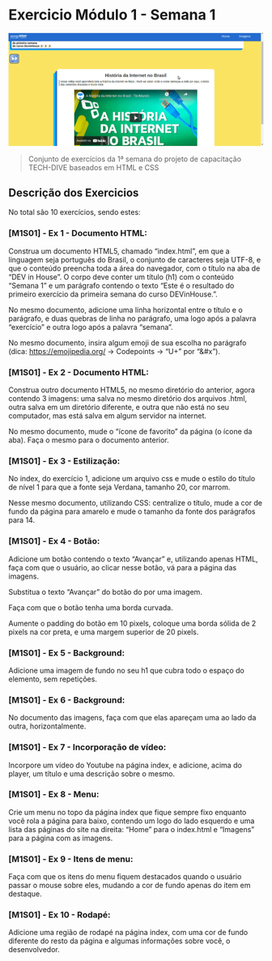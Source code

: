 # Exercicio Módulo 1 - Semana 1

![](./Exercicios/img/amostra_ex_semana_1.gif)

> Conjunto de exercícios da 1ª semana do projeto de capacitação TECH-DIVE baseados em HTML e CSS

## Descrição dos Exercicios

No total são 10 exercícios, sendo estes:


### **[M1S01] - Ex 1 - Documento HTML:**


Construa um documento HTML5, chamado “index.html”, em que a linguagem seja português do Brasil, o conjunto de caracteres seja UTF-8, e que o conteúdo preencha toda a área do navegador, com o título na aba de “DEV in House”. O corpo deve conter um título (h1) com o conteúdo “Semana 1” e um parágrafo contendo o texto “Este é o resultado do primeiro exercício da primeira semana do curso DEVinHouse.”.

No mesmo documento, adicione uma linha horizontal entre o título e o parágrafo, e duas quebras de linha no parágrafo, uma logo após a palavra “exercício” e outra logo após a palavra “semana”.

No mesmo documento, insira algum emoji de sua escolha no parágrafo (dica: https://emojipedia.org/ -> Codepoints -> “U+” por “&#x”).

### **[M1S01] - Ex 2 - Documento HTML:**


Construa outro documento HTML5, no mesmo diretório do anterior, agora contendo 3 imagens: uma salva no mesmo diretório dos arquivos .html, outra salva em um diretório diferente, e outra que não está no seu computador, mas está salva em algum servidor na internet.

No mesmo documento, mude o “ícone de favorito” da página (o ícone da aba). Faça o mesmo para o documento anterior.

### **[M1S01] - Ex 3  - Estilização:**
No index, do exercício 1, adicione um arquivo css e mude o estilo do título de nível 1 para que a fonte seja Verdana, tamanho 20, cor marrom.

Nesse mesmo documento, utilizando CSS: centralize o título, mude a cor de fundo da página para amarelo e mude o tamanho da fonte dos parágrafos para 14.

### **[M1S01] - Ex 4 - Botão:**
Adicione um botão contendo o texto “Avançar” e, utilizando apenas HTML, faça com que o usuário, ao clicar nesse botão, vá para a página das imagens.

Substitua o texto “Avançar” do botão do por uma imagem.

Faça com que o botão tenha uma borda curvada.

Aumente o padding do botão em 10 pixels, coloque uma borda sólida de 2 pixels na cor preta, e uma margem superior de 20 pixels.

### **[M1S01] - Ex 5 - Background:**
Adicione uma imagem de fundo no seu h1 que cubra todo o espaço do elemento, sem repetições.

### **[M1S01] - Ex 6 - Background:**
No documento das imagens, faça com que elas apareçam uma ao lado da outra, horizontalmente.

### **[M1S01] - Ex 7 - Incorporação de vídeo:**
Incorpore um vídeo do Youtube na página index, e adicione, acima do player, um título e uma descrição sobre o mesmo.

### **[M1S01] - Ex 8 - Menu:**
Crie um menu no topo da página index que fique sempre fixo enquanto você rola a página para baixo, contendo um logo do lado esquerdo e uma lista das páginas do site na direita: “Home” para o index.html e “Imagens” para a página com as imagens.

### **[M1S01] - Ex 9 - Itens de menu:**
Faça com que os itens do menu fiquem destacados quando o usuário passar o mouse sobre eles, mudando a cor de fundo apenas do item em destaque.

### **[M1S01] - Ex 10 - Rodapé:**
Adicione uma região de rodapé na página index, com uma cor de fundo diferente do resto da página e algumas informações sobre você, o desenvolvedor.
